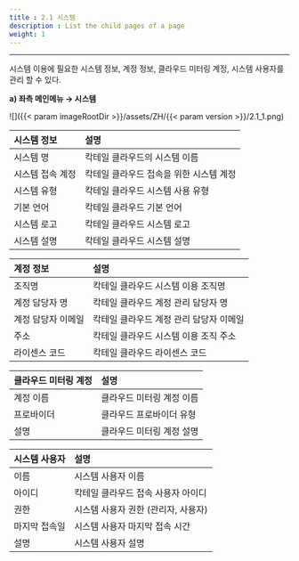 ```yaml
---
title : 2.1 시스템
description : List the child pages of a page
weight: 1
---
```


---
시스템 이용에 필요한 시스템 정보, 계정 정보, 클라우드 미터링 계정, 시스템 사용자를 관리 할 수 있다.

**a) 좌측 메인메뉴 → 시스템**

![]({{< param imageRootDir >}}/assets/ZH/{{< param version >}}/2.1_1.png)

| **시스템 정보** | **설명** |
| :--- | :--- |
| 시스템 명 |  칵테일 클라우드의 시스템 이름 |
| 시스템 접속 계정 | 칵테일 클라우드 접속을 위한 시스템 계정 |
| 시스템 유형 | 칵테일 클라우드 시스템 사용 유형 |
| 기본 언어 | 칵테일 클라우드 기본 언어 |
| 시스템 로고 | 칵테일 클라우드 시스템 로고 |
| 시스템 설명 | 칵테일 클라우드 시스템 설명 |

| **계정 정보** | **설명** |
| :--- | :--- |
| 조직명 |  칵테일 클라우드 시스템 이용 조직명 |
| 계정 담당자 명 | 칵테일 클라우드 계정 관리 담당자 명 |
| 계정 담당자 이메일 | 칵테일 클라우드 계정 관리 담당자 이메일 |
| 주소 | 칵테일 클라우드 시스템 이용 조직 주소 |
| 라이센스 코드 | 칵테일 클라우드 라이센스 코드 |

| **클라우드 미터링 계정** | **설명** |
| :--- | :--- |
| 계정 이름 |  클라우드 미터링 계정 이름 |
| 프로바이더 | 클라우드 프로바이더 유형 |
| 설명 | 클라우드 미터링 계정 설명 |

| **시스템 사용자** | **설명** |
| :--- | :--- |
| 이름 |  시스템 사용자 이름 |
| 아이디 | 칵테일 클라우드 접속 사용자 아이디 |
| 권한 | 시스템 사용자 권한 (관리자, 사용자) |
| 마지막 접속일 | 시스템 사용자 마지막 접속 시간 |
| 설명 | 시스템 사용자 설명 |